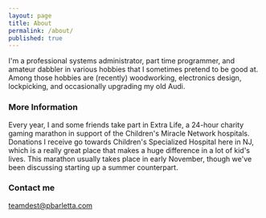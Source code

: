 ```yaml
---
layout: page
title: About
permalink: /about/
published: true
---
```


I'm a professional systems administrator, part time programmer, and amateur dabbler in various hobbies that I sometimes pretend to be good at. Among those hobbies are (recently) woodworking, electronics design, lockpicking, and occasionally upgrading my old Audi. 


### More Information

Every year, I and some friends take part in Extra Life, a 24-hour charity gaming marathon in support of the Children's Miracle Network hospitals. Donations I receive go towards Children's Specialized Hospital here in NJ, which is a really great place that makes a huge difference in a lot of kid's lives. This marathon usually takes place in early November, though we've been discussing starting up a summer counterpart.

### Contact me

[teamdest@pbarletta.com](mailto:teamdest+blog@pbarletta.com)
